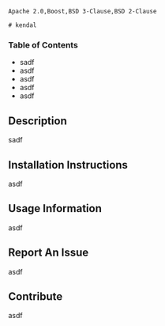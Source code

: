 
    Apache 2.0,Boost,BSD 3-Clause,BSD 2-Clause

    # kendal

### Table of Contents

-   sadf
-   asdf
-   asdf
-   asdf
-   asdf

## Description

sadf

## Installation Instructions

asdf

## Usage Information

asdf

## Report An Issue

asdf

## Contribute

asdf

    